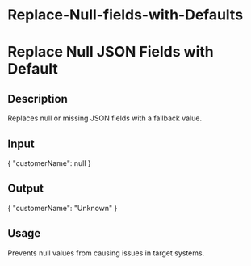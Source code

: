 # Replace-Null-fields-with-Defaults

# Replace Null JSON Fields with Default

## Description
Replaces null or missing JSON fields with a fallback value.

## Input
{ "customerName": null }

## Output
{ "customerName": "Unknown" }

## Usage
Prevents null values from causing issues in target systems.

